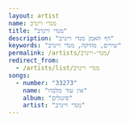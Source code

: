 ```yaml
---
layout: artist
name: מנדי ויינרב
title: "מנדי ויינרב"
description: "דף האמן מנדי ויינרב"
keywords: "שירים, מוזיקה, מנדי ויינרב"
permalink: /artists/מנדי-ויינרב/
redirect_from:
  - /artists/list/מנדי ויינרב
songs:
  - number: "33273"
    name: "אין עוד מלבדו"
    album: "סינגלים"
    artist: "מנדי ויינרב"
---
```

